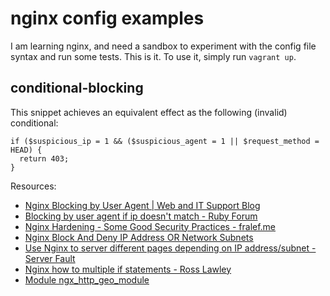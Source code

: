 # nginx config examples

I am learning nginx, and need a sandbox to experiment with the config file syntax and run some tests.
This is it. To use it, simply run `vagrant up`.

## conditional-blocking

This snippet achieves an equivalent effect as the following (invalid) conditional:
```
if ($suspicious_ip = 1 && ($suspicious_agent = 1 || $request_method = HEAD) {
  return 403;
}
```

Resources:

* [Nginx Blocking by User Agent | Web and IT Support Blog](http://www.itwebsupport.com/blog/nginx-blocking-by-user-agent)
* [Blocking by user agent if ip doesn't match - Ruby Forum](http://www.ruby-forum.com/topic/1829845)
* [Nginx Hardening - Some Good Security Practices - fralef.me](http://fralef.me/nginx-hardening-some-good-security-practices.html)
* [Nginx Block And Deny IP Address OR Network Subnets](http://www.cyberciti.biz/faq/linux-unix-nginx-access-control-howto/)
* [Use Nginx to server different pages depending on IP address/subnet - Server Fault](http://serverfault.com/questions/267611/use-nginx-to-server-different-pages-depending-on-ip-address-subnet)
* [Nginx how to multiple if statements - Ross Lawley](http://rosslawley.co.uk/2010/01/nginx-how-to-multiple-if-statements/)
* [Module ngx_http_geo_module](http://nginx.org/en/docs/http/ngx_http_geo_module.html)
